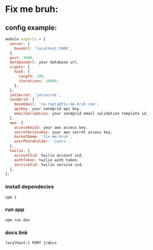 # Fix me bruh:

## config example:
```javascript
module.exports = {
  server: {
    baseUrl: 'localhost:3000',
  },
  port: 3000,
  databaseUrl: your database url,
  crypto: {
    hash: {
      length: 100,
      iterations: 10000,
    },
  },
  jwtSecret: 'jwtsecret',
  sendGrid: {
    baseEmail: 'no-reply@fix-me-bruh.com',
    apiKey: your sendgrid api key,
    emailValidation: your sendgrid email validation template id,
  },
  aws: {
    accessKeyId: your aws access key,
    secretAccessKey: your aws secret access key,
    bucketName: 'fix-me-bruh',
    userPhotoFolder: 'users',
  },
  twilio: {
    accountSid: twilio account sid,
    authToken: twilio auth token,
    serviceSid: twilio service sid,
  },
};

```

### install dependecies
```
npm i
```

### run app
```
npm run dev
```

### docs link
```
localhost:{ PORT }/docs
```